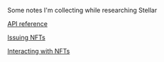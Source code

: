 Some notes I'm collecting while researching Stellar

[API reference](https://www.stellar.org/developers/reference/)

[Issuing NFTs](https://github.com/future-tense/stellar-nft-issuer)

[Interacting with NFTs](https://github.com/future-tense/stellar-nft)
